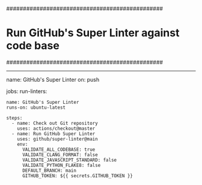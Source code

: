###############################################
# Run GitHub's Super Linter against code base #
###############################################

---
name: GitHub's Super Linter
on: push

jobs:
  run-linters:

    name: GitHub's Super Linter
    runs-on: ubuntu-latest

    steps:
      - name: Check out Git repository
        uses: actions/checkout@master
      - name: Run GitHub Super Linter
        uses: github/super-linter@main
        env:
          VALIDATE_ALL_CODEBASE: true
          VALIDATE_CLANG_FORMAT: false
          VALIDATE_JAVASCRIPT_STANDARD: false
          VALIDATE_PYTHON_FLAKE8: false
          DEFAULT_BRANCH: main
          GITHUB_TOKEN: ${{ secrets.GITHUB_TOKEN }}
